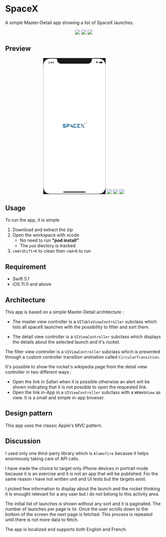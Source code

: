 # SpaceX
A simple Master-Detail app showing a list of SpaceX launches.

<p align="center">
    <a href="#"><img src="https://img.shields.io/badge/Swift-5.1-orange" /></a>
    <a href="#"><img src="https://img.shields.io/badge/platform-ios-lightgrey" /></a>
    <a href="#"><img src="https://img.shields.io/badge/license-MIT-green" /></a>
</p>

## Preview

<p align="center">
    <img src="./Resources/screenshot.png" width="200" />
    <img src="./Resources/demo1.gif" width="200" />
    <img src="./Resources/demo2.gif" width="200" />
    <img src="./Resources/demo3.gif" width="200" />
</p>

## Usage

To run the app, it is simple

1. Download and extract the zip
2. Open the workspace with xcode
    - No need to run **\"pod install\"**
    - The `pod` diectory is tracked
3. `cmd+Shift+K` to clean then `cmd+R` to run

## Requirement

- Swift 5.1
- iOS 11.0 and above

## Architecture

This app is based on a simple Master-Detail architecture :

* The master view controller is a `UITableViewController` subclass which lists all spaceX launches with the possibility to filter and sort them.

* The detail view controller is a `UIViewController` subclass which displays the details about the selected launch and it's rocket.

The filter view controller is a `UIViewController` subclass which is presented through a custom controller transition animation called `CircularTransition`.<br/>

It's possible to show the rocket's wikipedia page from the detail view controller in two different ways :

* Open the link in Safari when it is possible otherwise an alert will be shown indicating that it is not possible to open the requested link.
* Open the link in-App in a `UIViewController` subclass with a `WKWebView` as view. It is a small and simple in-app browser.

## Design pattern

This app uses the classic Apple's MVC pattern.

## Discussion

I used only one third-party library which is `Alamofire` because it helps enormously taking care of API calls.<br/>

I have made the choice to target only iPhone devices in portrait mode because it is an exercise and it is not an app that will be published. For the same reason i have not written unit and UI tests but the targets exist.

I picked few information to display about the launch and the rocket thinking it is enought relevant for a any user but i do not belong to this activity area.

The initial list of launches is shown without any sort and it is paginated. The number of launches per page is `50`. Once the user scrolls down to the bottom of the screen the next page is fetched. This process is repeated until there is not more data to fetch.

The app is localized and supports both English and French.